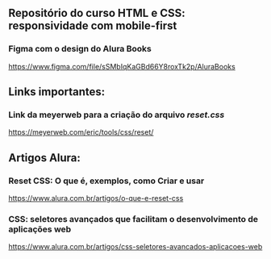 ## Repositório do curso HTML e CSS: responsividade com mobile-first

### Figma com o design do Alura Books
https://www.figma.com/file/sSMbIqKaGBd66Y8roxTk2p/AluraBooks


## Links importantes:

### Link da meyerweb para a criação do arquivo __*reset.css*__
https://meyerweb.com/eric/tools/css/reset/


## Artigos Alura:
### Reset CSS: O que é, exemplos, como Criar e usar
https://www.alura.com.br/artigos/o-que-e-reset-css

### CSS: seletores avançados que facilitam o desenvolvimento de aplicações web
https://www.alura.com.br/artigos/css-seletores-avancados-aplicacoes-web